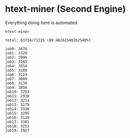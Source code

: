 # htext-miner (Second Engine)

Everything doing here is automated.

```
htext-miner

total: 63734/71225 (89.48262548262548%)

job0: 3476
job1: 3329
job2: 2996
job3: 3165
job4: 3554
job5: 3180
job6: 3124
job7: 3089
job8: 3130
job9: 2856
job10: 3203
job11: 2938
job12: 3211
job13: 3179
job14: 3330
job15: 3295
job16: 3118
job17: 3381
job18: 3253
job19: 2927
```
